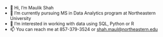 - 👋 Hi, I’m Maulik Shah
- 🌱 I’m currently pursuing MS in Data Analytics program at Northeastern University
- 👀 I’m interested in working with data using SQL, Python or R
- 📫 You can reach me at 857-379-3524 or shah.maul@northeastern.edu

<!---
Maulik212/Maulik212 is a ✨ special ✨ repository because its `README.md` (this file) appears on your GitHub profile.
You can click the Preview link to take a look at your changes.
--->
